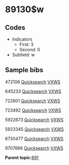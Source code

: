 # 89130$w

## Codes

-   Indicators
    -   First: 3
    -   Second: 0
-   Subfield: w

## Sample bibs

472106 [Quicksearch](https://search.library.yale.edu/catalog/472106) [VXWS](http://prodorbis.library.yale.edu:7014/vxws/GetHoldingsService?bibId=472106)

645233 [Quicksearch](https://search.library.yale.edu/catalog/645233) [VXWS](http://prodorbis.library.yale.edu:7014/vxws/GetHoldingsService?bibId=645233)

722801 [Quicksearch](https://search.library.yale.edu/catalog/722801) [VXWS](http://prodorbis.library.yale.edu:7014/vxws/GetHoldingsService?bibId=722801)

723492 [Quicksearch](https://search.library.yale.edu/catalog/723492) [VXWS](http://prodorbis.library.yale.edu:7014/vxws/GetHoldingsService?bibId=723492)

5922673 [Quicksearch](https://search.library.yale.edu/catalog/5922673) [VXWS](http://prodorbis.library.yale.edu:7014/vxws/GetHoldingsService?bibId=5922673)

5923345 [Quicksearch](https://search.library.yale.edu/catalog/5923345) [VXWS](http://prodorbis.library.yale.edu:7014/vxws/GetHoldingsService?bibId=5923345)

6730477 [Quicksearch](https://search.library.yale.edu/catalog/6730477) [VXWS](http://prodorbis.library.yale.edu:7014/vxws/GetHoldingsService?bibId=6730477)

9707666 [Quicksearch](https://search.library.yale.edu/catalog/9707666) [VXWS](http://prodorbis.library.yale.edu:7014/vxws/GetHoldingsService?bibId=9707666)

**Parent topic:**[891](../../tags/891/891.md)


